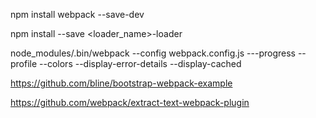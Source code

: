   
npm install webpack --save-dev
  
npm install --save <loader_name>-loader


node_modules/.bin/webpack --config webpack.config.js ---progress --profile --colors --display-error-details --display-cached


https://github.com/bline/bootstrap-webpack-example


https://github.com/webpack/extract-text-webpack-plugin


